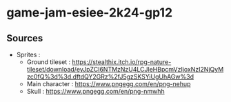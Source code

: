 # game-jam-esiee-2k24-gp12

## Sources

- Sprites : 
    - Ground tileset : https://stealthix.itch.io/rpg-nature-tileset/download/eyJpZCI6NTMzNzU4LCJleHBpcmVzIjoxNzI2NjQyMzc0fQ%3d%3d.dftdQY2GRz%2fJ5gzSKSYiUgUhAGw%3d 
    - Main character : https://www.pngegg.com/en/png-nehup 
    - Skull : https://www.pngegg.com/en/png-nmwhh